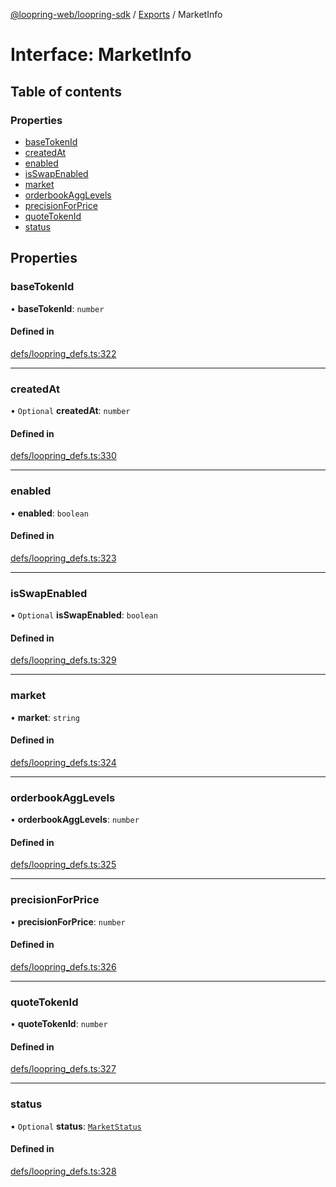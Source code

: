 [@loopring-web/loopring-sdk](../README.md) / [Exports](../modules.md) / MarketInfo

# Interface: MarketInfo

## Table of contents

### Properties

- [baseTokenId](MarketInfo.md#basetokenid)
- [createdAt](MarketInfo.md#createdat)
- [enabled](MarketInfo.md#enabled)
- [isSwapEnabled](MarketInfo.md#isswapenabled)
- [market](MarketInfo.md#market)
- [orderbookAggLevels](MarketInfo.md#orderbookagglevels)
- [precisionForPrice](MarketInfo.md#precisionforprice)
- [quoteTokenId](MarketInfo.md#quotetokenid)
- [status](MarketInfo.md#status)

## Properties

### baseTokenId

• **baseTokenId**: `number`

#### Defined in

[defs/loopring_defs.ts:322](https://github.com/Loopring/loopring_sdk/blob/427d9da/src/defs/loopring_defs.ts#L322)

___

### createdAt

• `Optional` **createdAt**: `number`

#### Defined in

[defs/loopring_defs.ts:330](https://github.com/Loopring/loopring_sdk/blob/427d9da/src/defs/loopring_defs.ts#L330)

___

### enabled

• **enabled**: `boolean`

#### Defined in

[defs/loopring_defs.ts:323](https://github.com/Loopring/loopring_sdk/blob/427d9da/src/defs/loopring_defs.ts#L323)

___

### isSwapEnabled

• `Optional` **isSwapEnabled**: `boolean`

#### Defined in

[defs/loopring_defs.ts:329](https://github.com/Loopring/loopring_sdk/blob/427d9da/src/defs/loopring_defs.ts#L329)

___

### market

• **market**: `string`

#### Defined in

[defs/loopring_defs.ts:324](https://github.com/Loopring/loopring_sdk/blob/427d9da/src/defs/loopring_defs.ts#L324)

___

### orderbookAggLevels

• **orderbookAggLevels**: `number`

#### Defined in

[defs/loopring_defs.ts:325](https://github.com/Loopring/loopring_sdk/blob/427d9da/src/defs/loopring_defs.ts#L325)

___

### precisionForPrice

• **precisionForPrice**: `number`

#### Defined in

[defs/loopring_defs.ts:326](https://github.com/Loopring/loopring_sdk/blob/427d9da/src/defs/loopring_defs.ts#L326)

___

### quoteTokenId

• **quoteTokenId**: `number`

#### Defined in

[defs/loopring_defs.ts:327](https://github.com/Loopring/loopring_sdk/blob/427d9da/src/defs/loopring_defs.ts#L327)

___

### status

• `Optional` **status**: [`MarketStatus`](../enums/MarketStatus.md)

#### Defined in

[defs/loopring_defs.ts:328](https://github.com/Loopring/loopring_sdk/blob/427d9da/src/defs/loopring_defs.ts#L328)
